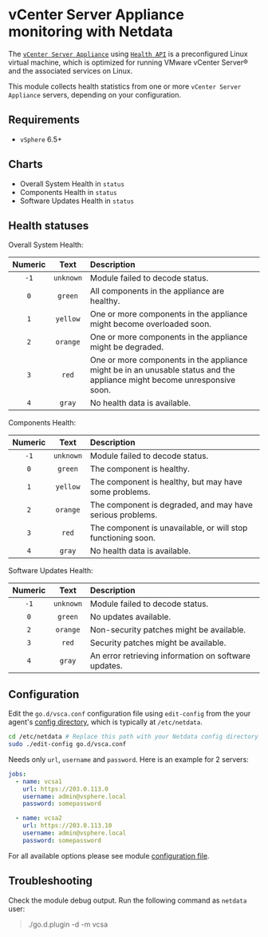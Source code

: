 # vCenter Server Appliance monitoring with Netdata

The [`vCenter Server Appliance`](https://docs.vmware.com/en/VMware-vSphere/6.5/com.vmware.vsphere.vcsa.doc/GUID-223C2821-BD98-4C7A-936B-7DBE96291BA4.html) using [`Health API`](https://code.vmware.com/apis/60/vcenter-server-appliance-management) is a preconfigured Linux virtual machine, which is optimized for running VMware vCenter Server® and the associated services on Linux.

This module collects health statistics from one or more `vCenter Server Appliance` servers, depending on your configuration.

## Requirements

-  `vSphere` 6.5+

## Charts

-   Overall System Health in `status`
-   Components Health in `status`
-   Software Updates Health in `status`

## Health statuses
    
Overall System Health:

| Numeric | Text | Description |
| :---: | :---: | :--- |
| `-1`  | `unknown`  | Module failed to decode status.|
| `0`   | `green`  | All components in the appliance are healthy.|
| `1`   | `yellow`  | One or more components in the appliance might become overloaded soon.|
| `2`   | `orange`  | One or more components in the appliance might be degraded.|
| `3`   | `red`  | One or more components in the appliance might be in an unusable status and the appliance might become unresponsive soon.|
| `4`   | `gray`  | No health data is available.|

Components Health:

| Numeric | Text | Description |
| :---: | :---: | :--- |
| `-1`  | `unknown`  | Module failed to decode status.|
| `0`   | `green`  | The component is healthy.|
| `1`   | `yellow`  | The component is healthy, but may have some problems.|
| `2`   | `orange`  | The component is degraded, and may have serious problems.|
| `3`   | `red`  | The component is unavailable, or will stop functioning soon.|
| `4`   | `gray`  | No health data is available.|

Software Updates Health:

| Numeric | Text | Description |
| :---: | :---: | :--- |
| `-1`  | `unknown`  | Module failed to decode status.|
| `0`   | `green`  | No updates available.|
| `2`   | `orange`  | Non-security patches might be available.|
| `3`   | `red`  | Security patches might be available.|
| `4`   | `gray`  | An error retrieving information on software updates.|


## Configuration

Edit the `go.d/vsca.conf` configuration file using `edit-config` from the your agent's [config
directory](/docs/step-by-step/step-04.md#find-your-netdataconf-file), which is typically at `/etc/netdata`.

```bash
cd /etc/netdata # Replace this path with your Netdata config directory
sudo ./edit-config go.d/vsca.conf
```

Needs only `url`, `username` and `password`. Here is an example for 2 servers:

```yaml
jobs:
  - name: vcsa1
    url: https://203.0.113.0
    username: admin@vsphere.local
    password: somepassword

  - name: vcsa2
    url: https://203.0.113.10
    username: admin@vsphere.local
    password: somepassword
```

For all available options please see module [configuration file](https://github.com/netdata/go.d.plugin/blob/master/config/go.d/vcenter.conf).

## Troubleshooting

Check the module debug output. Run the following command as `netdata` user:

> ./go.d.plugin -d -m vcsa

